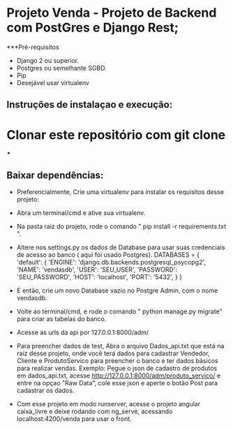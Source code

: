 # Projeto Venda - Projeto de Backend com PostGres e Django Rest;


***Pré-requisitos
* Django 2 ou superior.
* Postgres ou semelhante SGBD.
* Pip
* Desejável usar virtualenv

## Instruções de instalaçao e execução:

# Clonar este repositório com git clone <urldorepositorio>.
  
## Baixar dependências:
  - Preferencialmente, Crie uma virtualenv para instalar os requisitos desse projeto:
  - Abra um terminal/cmd e ative sua virtualenv.
  - Na pasta raiz do projeto, rode o comando " pip install -r requirements.txt ".
  - Altere nos settings.py os dados de Database para usar suas credenciais de acesso ao banco ( aqui foi usado Postgres).
    DATABASES = {
      'default': {
          'ENGINE': 'django.db.backends.postgresql_psycopg2',
          'NAME': 'vendasdb',
          'USER': 'SEU_USER',
          'PASSWORD': 'SEU_PASSWORD',
          'HOST': 'localhost',
          'PORT': '5432',
      }
  }
  - E então, crie um novo Database vazio no Postgre Admin, com o nome vendasdb.
  - Volte ao terminal/cmd, e rode o comando " python manage.py migrate" para criar as tabelas do banco.
  - Acesse as urls da api por 127.0.0.1:8000/adm/
  - Para preencher dados de test, Abra o arquivo Dados_api.txt que está na raíz desse projeto, onde você terá dados para cadastrar Vendedor, Cliente e ProdutoServico para preencher o banco e ter dados básicos para realizar vendas. Exemplo: Pegue o json de cadastro de produtos em dados_api.txt, acesse http://127.0.0.1:8000/adm/produto_servico/ e entre na opçao "Raw Data", cole esse json e aperte o botão Post para cadastrar os dados.
  
  - Com esse projeto em modo runserver, acesse o projeto angular caixa_livre e deixe rodando com ng_serve, acessando localhost:4200/venda para usar o front.
  


